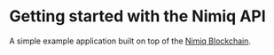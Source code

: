# Getting started with the Nimiq API
A simple example application built on top of the [Nimiq Blockchain](https://github.com/nimiq-network/core/).

